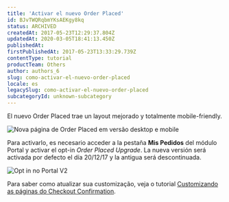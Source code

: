 ```yaml
---
title: 'Activar el nuevo Order Placed'
id: BJvTWQRqbmYKsAEKgy8kq
status: ARCHIVED
createdAt: 2017-05-23T12:29:37.804Z
updatedAt: 2020-03-05T18:41:13.450Z
publishedAt: 
firstPublishedAt: 2017-05-23T13:33:29.739Z
contentType: tutorial
productTeam: Others
author: authors_6
slug: como-activar-el-nuevo-order-placed
locale: es
legacySlug: como-activar-el-nuevo-order-placed
subcategoryId: unknown-subcategory
---
```


El nuevo Order Placed trae un layout mejorado y totalmente mobile-friendly.

![Nova página de Order Placed em versão desktop e mobile](//images.contentful.com/alneenqid6w5/6li99MH1AIqmOECuy8K4Ec/635952ed77d4630e1bd8c08f7761920d/cconf-announcement-0.png)

Para activarlo, es necesario acceder a la pestaña **Mis Pedidos** del módulo Portal y activar el opt-in _Order Placed Upgrade_. La nueva versión será activada por defecto el día 20/12/17 y la antigua será descontinuada.

![Opt in no Portal V2](//images.contentful.com/alneenqid6w5/Ce7a3zePdIkEWcMy8m2w8/396ecacbc62a5a1883d2faf0197f4090/cconf-announcement-1.png)

Para saber como atualizar sua customização, veja o tutorial [Customizando as páginas do Checkout Confirmation](http://help.vtex.com/es/tutorial/personalizando-las-paginas-del-checkout-confirmation).
